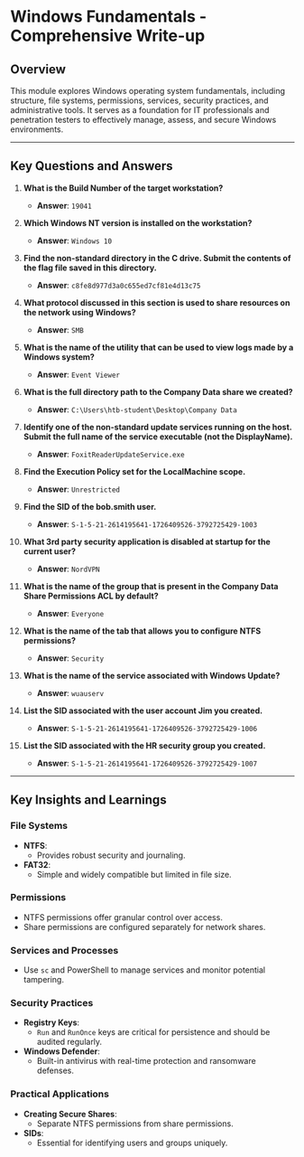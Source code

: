 # Windows Fundamentals - Comprehensive Write-up

## Overview
This module explores Windows operating system fundamentals, including structure, file systems, permissions, services, security practices, and administrative tools. It serves as a foundation for IT professionals and penetration testers to effectively manage, assess, and secure Windows environments.

---

## Key Questions and Answers
1. **What is the Build Number of the target workstation?**
   - **Answer**: `19041`

2. **Which Windows NT version is installed on the workstation?**
   - **Answer**: `Windows 10`

3. **Find the non-standard directory in the C drive. Submit the contents of the flag file saved in this directory.**
   - **Answer**: `c8fe8d977d3a0c655ed7cf81e4d13c75`

4. **What protocol discussed in this section is used to share resources on the network using Windows?**
   - **Answer**: `SMB`

5. **What is the name of the utility that can be used to view logs made by a Windows system?**
   - **Answer**: `Event Viewer`

6. **What is the full directory path to the Company Data share we created?**
   - **Answer**: `C:\Users\htb-student\Desktop\Company Data`

7. **Identify one of the non-standard update services running on the host. Submit the full name of the service executable (not the DisplayName).**
   - **Answer**: `FoxitReaderUpdateService.exe`

8. **Find the Execution Policy set for the LocalMachine scope.**
   - **Answer**: `Unrestricted`

9. **Find the SID of the bob.smith user.**
   - **Answer**: `S-1-5-21-2614195641-1726409526-3792725429-1003`

10. **What 3rd party security application is disabled at startup for the current user?**
    - **Answer**: `NordVPN`

11. **What is the name of the group that is present in the Company Data Share Permissions ACL by default?**
    - **Answer**: `Everyone`

12. **What is the name of the tab that allows you to configure NTFS permissions?**
    - **Answer**: `Security`

13. **What is the name of the service associated with Windows Update?**
    - **Answer**: `wuauserv`

14. **List the SID associated with the user account Jim you created.**
    - **Answer**: `S-1-5-21-2614195641-1726409526-3792725429-1006`

15. **List the SID associated with the HR security group you created.**
    - **Answer**: `S-1-5-21-2614195641-1726409526-3792725429-1007`

---

## Key Insights and Learnings

### **File Systems**
- **NTFS**:
  - Provides robust security and journaling.
- **FAT32**:
  - Simple and widely compatible but limited in file size.

### **Permissions**
- NTFS permissions offer granular control over access.
- Share permissions are configured separately for network shares.

### **Services and Processes**
- Use `sc` and PowerShell to manage services and monitor potential tampering.

### **Security Practices**
- **Registry Keys**:
  - `Run` and `RunOnce` keys are critical for persistence and should be audited regularly.
- **Windows Defender**:
  - Built-in antivirus with real-time protection and ransomware defenses.

### **Practical Applications**
- **Creating Secure Shares**:
  - Separate NTFS permissions from share permissions.
- **SIDs**:
  - Essential for identifying users and groups uniquely.
